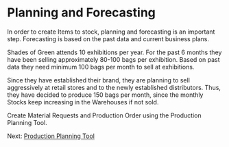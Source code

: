 # Planning and Forecasting

<p class="lead">In order to create Items to stock, planning and forecasting is an important step. Forecasting is based on the past data and current business plans.</p>

Shades of Green attends 10 exhibitions per year. For the past 6 months they have been selling approximately 80-100 bags per exhibition. Based on past data they need minimum 100 bags per month to sell at exhibitions. 

Since they have established their brand, they are planning to sell aggressively at retail stores and to the newly established distributors. Thus, they have decided to produce 150 bags per month, since the monthly Stocks keep increasing in the Warehouses if not sold.

Create Material Requests and Production Order using the Production Planning Tool.


Next: [Production Planning Tool](/apps/erpnext/guide-books/make-to-stock/production-planning-tool)
